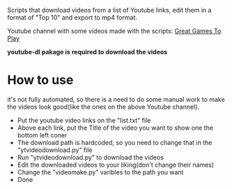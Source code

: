 Scripts that download videos from a list of Youtube links, edit them in a format of "Top 10" and export to mp4 format.

Youtube channel with some videos made with the scripts: [Great Games To Play](https://www.youtube.com/channel/UCxQVOk3d9C2rnLBt-b-J9cQ)

**youtube-dl pakage is required to download the videos**

# How to use

it's not fully automated, so there is a need to do some manual work to make the videos look good(like the ones on the above Youtube channel).

- Put the youtube video links on the "list.txt" file
- Above each link, put the Title of the video you want to show one the bottom left coner
- The download path is hardcoded, so you need to change that in the "ytvideodownload.py" file
- Run "ytvideodownload.py" to download the videos
- Edit the downloaded videos to your liking(don't change their names)
- Change the "videomake.py" varibles to the path you want
- Done
